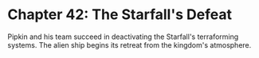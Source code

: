 # Chapter 42: The Starfall's Defeat

Pipkin and his team succeed in deactivating the Starfall's terraforming systems. The alien ship begins its retreat from the kingdom's atmosphere.
